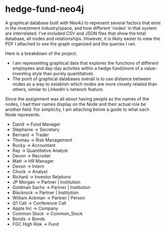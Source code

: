 # hedge-fund-neo4j
A graphical database built with Neo4J to represent several factors that exist in the investment industry/space, and how different 'nodes' in that system are interrelated.
I've included CSV and JSON files that show the total database, all nodes and relationships.
However, it is likely easier to view the PDF I attached to see the graph organized and the queries I ran.

Here is a breakdown of the project. 
- I am representing graphical data that explores the functions of different employees and day-day activites within a hedge fund(more of a value-investing style than purely quantitative).
- The point of graphical databases overall is to use distance between nodes as a way to establish which nodes are more closely related than others, similar to LinkedIn's network feature.

Since the assignment was all about having people as the names of the nodes, I had their names display on the Node and their actual role be another field.
For simplicity, I am attaching below a guide to what each Node represents.

- David -> Fund Manager
- Stephanie -> Secretary
- Bernard -> Trader
- Thomas -> Risk Management
- Bucky -> Accountant
- Ray -> Quantitative Analyst
- Devon -> Recruiter
- Matt -> HR Manager
- Devon -> Intern
- Chuck -> Analyst
- Richard -> Investor Relations
- JP Morgan -> Partner | Institution
- Goldman Sachs -> Partner | Institution
- Blackrock -> Partner | Institution
- William Ackman -> Partner | Person
- Q1 Call -> Conference Call
- Apple Inc -> Company
- Common Stock -> Common_Stock
- Bonds -> Bonds
- FGC High Risk -> Fund
